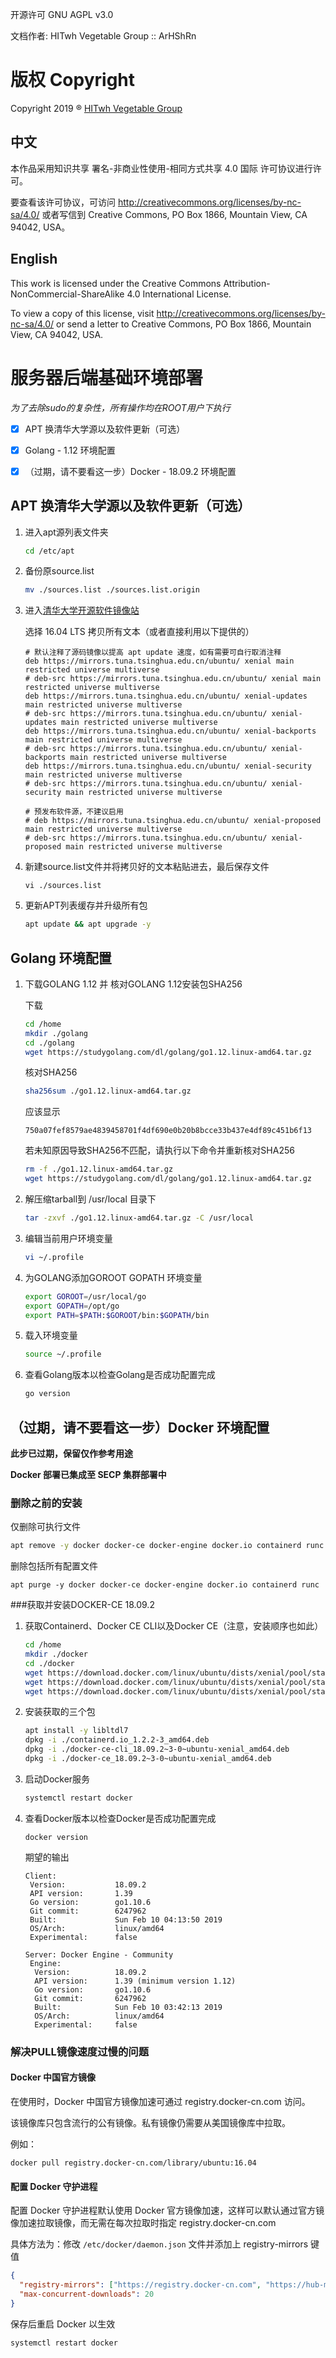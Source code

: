 开源许可 GNU AGPL v3.0

文档作者: HITwh Vegetable Group :: ArHShRn



# 版权 Copyright

Copyright 2019 ® [HITwh Vegetable Group](https://github.com/hitwh-vegetable-group)

## 中文

本作品采用知识共享 署名-非商业性使用-相同方式共享 4.0 国际 许可协议进行许可。

要查看该许可协议，可访问 http://creativecommons.org/licenses/by-nc-sa/4.0/ 或者写信到 Creative Commons, PO Box 1866, Mountain View, CA 94042, USA。

## English

This work is licensed under the Creative Commons Attribution-NonCommercial-ShareAlike 4.0 International License. 

To view a copy of this license, visit http://creativecommons.org/licenses/by-nc-sa/4.0/ or send a letter to Creative Commons, PO Box 1866, Mountain View, CA 94042, USA.



# 服务器后端基础环境部署

*为了去除sudo的复杂性，所有操作均在ROOT用户下执行*

- [x] APT 换清华大学源以及软件更新（可选）
- [x] Golang - 1.12 环境配置
- [x] （过期，请不要看这一步）Docker - 18.09.2 环境配置



## APT 换清华大学源以及软件更新（可选）

1. 进入apt源列表文件夹

   ```bash
   cd /etc/apt
   ```

2. 备份原source.list

   ```bash
   mv ./sources.list ./sources.list.origin
   ```

3. 进入[清华大学开源软件镜像站](https://mirror.tuna.tsinghua.edu.cn/help/ubuntu/)

   选择 16.04 LTS 拷贝所有文本（或者直接利用以下提供的）

   ```
   # 默认注释了源码镜像以提高 apt update 速度，如有需要可自行取消注释
   deb https://mirrors.tuna.tsinghua.edu.cn/ubuntu/ xenial main restricted universe multiverse
   # deb-src https://mirrors.tuna.tsinghua.edu.cn/ubuntu/ xenial main restricted universe multiverse
   deb https://mirrors.tuna.tsinghua.edu.cn/ubuntu/ xenial-updates main restricted universe multiverse
   # deb-src https://mirrors.tuna.tsinghua.edu.cn/ubuntu/ xenial-updates main restricted universe multiverse
   deb https://mirrors.tuna.tsinghua.edu.cn/ubuntu/ xenial-backports main restricted universe multiverse
   # deb-src https://mirrors.tuna.tsinghua.edu.cn/ubuntu/ xenial-backports main restricted universe multiverse
   deb https://mirrors.tuna.tsinghua.edu.cn/ubuntu/ xenial-security main restricted universe multiverse
   # deb-src https://mirrors.tuna.tsinghua.edu.cn/ubuntu/ xenial-security main restricted universe multiverse
   
   # 预发布软件源，不建议启用
   # deb https://mirrors.tuna.tsinghua.edu.cn/ubuntu/ xenial-proposed main restricted universe multiverse
   # deb-src https://mirrors.tuna.tsinghua.edu.cn/ubuntu/ xenial-proposed main restricted universe multiverse
   ```

4. 新建source.list文件并将拷贝好的文本粘贴进去，最后保存文件

   ```
   vi ./sources.list
   ```

5. 更新APT列表缓存并升级所有包

   ```bash
   apt update && apt upgrade -y
   ```



## Golang 环境配置

1. 下载GOLANG 1.12 并 核对GOLANG 1.12安装包SHA256

   下载

   ```bash
   cd /home
   mkdir ./golang
   cd ./golang
   wget https://studygolang.com/dl/golang/go1.12.linux-amd64.tar.gz
   
   ```

   核对SHA256

   ```bash
   sha256sum ./go1.12.linux-amd64.tar.gz
   ```

   应该显示

   ```
   750a07fef8579ae4839458701f4df690e0b20b8bcce33b437e4df89c451b6f13
   ```

   若未知原因导致SHA256不匹配，请执行以下命令并重新核对SHA256

   ```bash
   rm -f ./go1.12.linux-amd64.tar.gz
   wget https://studygolang.com/dl/golang/go1.12.linux-amd64.tar.gz
   ```

2. 解压缩tarball到 /usr/local 目录下

   ```bash
   tar -zxvf ./go1.12.linux-amd64.tar.gz -C /usr/local
   
   ```

3. 编辑当前用户环境变量

   ```bash
   vi ~/.profile
   
   ```

4. 为GOLANG添加GOROOT GOPATH 环境变量

   ```bash
   export GOROOT=/usr/local/go
   export GOPATH=/opt/go
   export PATH=$PATH:$GOROOT/bin:$GOPATH/bin
   
   ```

5. 载入环境变量

   ```bash
   source ~/.profile
   
   ```

6. 查看Golang版本以检查Golang是否成功配置完成

   ```bash
   go version
   
   ```

   
## （过期，请不要看这一步）Docker 环境配置

**此步已过期，保留仅作参考用途**

**Docker 部署已集成至 SECP 集群部署中**

### 删除之前的安装

仅删除可执行文件

```bash
apt remove -y docker docker-ce docker-engine docker.io containerd runc

```

删除包括所有配置文件

```
apt purge -y docker docker-ce docker-engine docker.io containerd runc

```

###获取并安装DOCKER-CE 18.09.2

1. 获取Containerd、Docker CE CLI以及Docker CE（注意，安装顺序也如此）

   ```bash
   cd /home
   mkdir ./docker
   cd ./docker
   wget https://download.docker.com/linux/ubuntu/dists/xenial/pool/stable/amd64/containerd.io_1.2.2-3_amd64.deb
   wget https://download.docker.com/linux/ubuntu/dists/xenial/pool/stable/amd64/docker-ce-cli_18.09.2~3-0~ubuntu-xenial_amd64.deb
   wget https://download.docker.com/linux/ubuntu/dists/xenial/pool/stable/amd64/docker-ce_18.09.2~3-0~ubuntu-xenial_amd64.deb
   
   ```

2. 安装获取的三个包

   ```bash
   apt install -y libltdl7
   dpkg -i ./containerd.io_1.2.2-3_amd64.deb
   dpkg -i ./docker-ce-cli_18.09.2~3-0~ubuntu-xenial_amd64.deb
   dpkg -i ./docker-ce_18.09.2~3-0~ubuntu-xenial_amd64.deb
   
   ```

3. 启动Docker服务

   ```bash
   systemctl restart docker
   
   ```

4. 查看Docker版本以检查Docker是否成功配置完成

   ```
   docker version
   
   ```

   期望的输出

   ```
   Client:
    Version:           18.09.2
    API version:       1.39
    Go version:        go1.10.6
    Git commit:        6247962
    Built:             Sun Feb 10 04:13:50 2019
    OS/Arch:           linux/amd64
    Experimental:      false
   
   Server: Docker Engine - Community
    Engine:
     Version:          18.09.2
     API version:      1.39 (minimum version 1.12)
     Go version:       go1.10.6
     Git commit:       6247962
     Built:            Sun Feb 10 03:42:13 2019
     OS/Arch:          linux/amd64
     Experimental:     false
   ```



### 解决PULL镜像速度过慢的问题

#### Docker 中国官方镜像

在使用时，Docker 中国官方镜像加速可通过 registry.docker-cn.com 访问。

该镜像库只包含流行的公有镜像。私有镜像仍需要从美国镜像库中拉取。

例如：

```
docker pull registry.docker-cn.com/library/ubuntu:16.04

```

#### 配置 Docker 守护进程

配置 Docker 守护进程默认使用 Docker 官方镜像加速，这样可以默认通过官方镜像加速拉取镜像，而无需在每次拉取时指定 registry.docker-cn.com

具体方法为：修改 `/etc/docker/daemon.json` 文件并添加上 registry-mirrors 键值

```json
{
  "registry-mirrors": ["https://registry.docker-cn.com", "https://hub-mirror.c.163.com", "https://docker.mirrors.ustc.edu.cn"],
  "max-concurrent-downloads": 20
}
```

保存后重启 Docker 以生效

```bash
systemctl restart docker
```